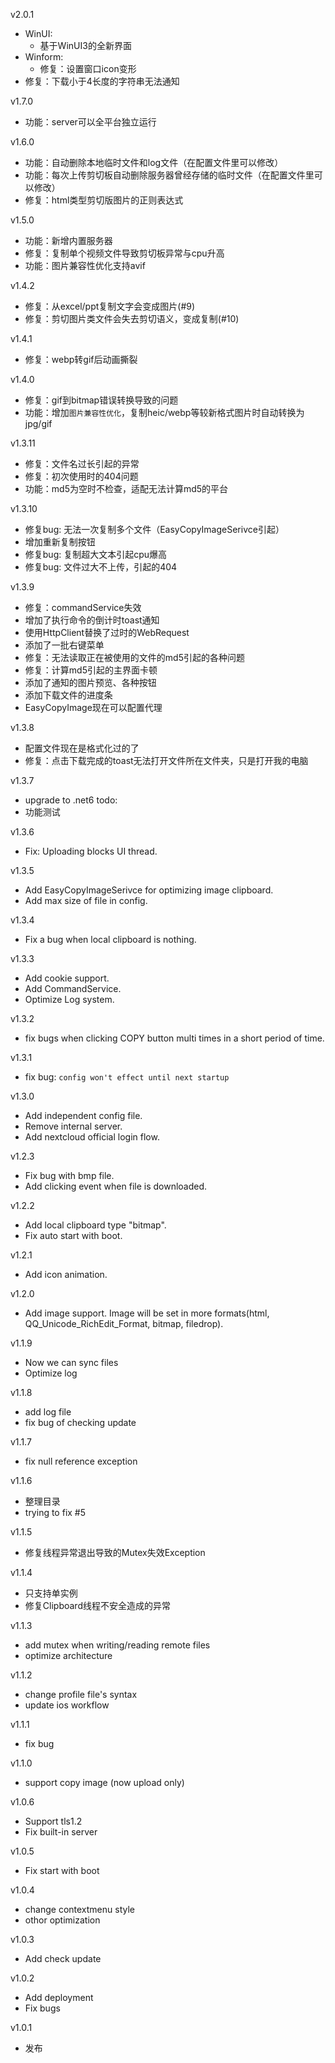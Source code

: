 v2.0.1
- WinUI:
	- 基于WinUI3的全新界面
- Winform:
	- 修复：设置窗口icon变形
- 修复：下载小于4长度的字符串无法通知

v1.7.0
- 功能：server可以全平台独立运行

v1.6.0
- 功能：自动删除本地临时文件和log文件（在配置文件里可以修改）
- 功能：每次上传剪切板自动删除服务器曾经存储的临时文件（在配置文件里可以修改）
- 修复：html类型剪切版图片的正则表达式

v1.5.0
- 功能：新增内置服务器
- 修复：复制单个视频文件导致剪切板异常与cpu升高
- 功能：图片兼容性优化支持avif

v1.4.2
- 修复：从excel/ppt复制文字会变成图片(#9)
- 修复：剪切图片类文件会失去剪切语义，变成复制(#10)

v1.4.1
- 修复：webp转gif后动画撕裂

v1.4.0
- 修复：gif到bitmap错误转换导致的问题
- 功能：增加`图片兼容性优化`，复制heic/webp等较新格式图片时自动转换为jpg/gif

v1.3.11
- 修复：文件名过长引起的异常
- 修复：初次使用时的404问题
- 功能：md5为空时不检查，适配无法计算md5的平台

v1.3.10
- 修复bug: 无法一次复制多个文件（EasyCopyImageSerivce引起）
- 增加重新复制按钮
- 修复bug: 复制超大文本引起cpu爆高
- 修复bug: 文件过大不上传，引起的404

v1.3.9
- 修复：commandService失效
- 增加了执行命令的倒计时toast通知
- 使用HttpClient替换了过时的WebRequest
- 添加了一批右键菜单
- 修复：无法读取正在被使用的文件的md5引起的各种问题
- 修复：计算md5引起的主界面卡顿
- 添加了通知的图片预览、各种按钮
- 添加下载文件的进度条
- EasyCopyImage现在可以配置代理

v1.3.8
- 配置文件现在是格式化过的了
- 修复：点击下载完成的toast无法打开文件所在文件夹，只是打开我的电脑

v1.3.7
- upgrade to .net6
todo:
- 功能测试

v1.3.6
- Fix: Uploading blocks UI thread.

v1.3.5
- Add EasyCopyImageSerivce for optimizing image clipboard.
- Add max size of file in config.

v1.3.4
- Fix a bug when local clipboard is nothing.

v1.3.3
- Add cookie support.
- Add CommandService.
- Optimize Log system.

v1.3.2
- fix bugs when clicking COPY button multi times in a short period of time.

v1.3.1
- fix bug: `config won't effect until next startup`

v1.3.0
- Add independent config file.
- Remove internal server.
- Add nextcloud official login flow.

v1.2.3
- Fix bug with bmp file.
- Add clicking event when file is downloaded. 

v1.2.2
- Add local clipboard type "bitmap".
- Fix auto start with boot.

v1.2.1
- Add icon animation.

v1.2.0
- Add image support. Image will be set in more formats(html, QQ_Unicode_RichEdit_Format, bitmap, filedrop).

v1.1.9
- Now we can sync files
- Optimize log

v1.1.8
- add log file
- fix bug of checking update 

v1.1.7
- fix null reference exception

v1.1.6
- 整理目录
- trying to fix #5

v1.1.5
- 修复线程异常退出导致的Mutex失效Exception

v1.1.4
- 只支持单实例
- 修复Clipboard线程不安全造成的异常

v1.1.3
- add mutex when writing/reading remote files
- optimize architecture

v1.1.2
- change profile file's syntax
- update ios workflow

v1.1.1
- fix bug

v1.1.0
- support copy image (now upload only)

v1.0.6
- Support tls1.2
- Fix built-in server

v1.0.5
- Fix start with boot

v1.0.4
- change contextmenu style
- othor optimization 

v1.0.3
- Add check update

v1.0.2
- Add deployment
- Fix bugs

v1.0.1
- 发布
